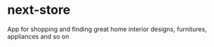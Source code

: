 # next-store
App for shopping and finding great home interior designs, furnitures, appliances and so on
